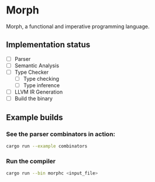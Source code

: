 # Morph
Morph, a functional and imperative programming language.

## Implementation status

- [ ] Parser
- [ ] Semantic Analysis
- [ ] Type Checker
    - [ ] Type checking
    - [ ] Type inference
- [ ] LLVM IR Generation
- [ ] Build the binary

## Example builds

### See the parser combinators in action:
```sh
cargo run --example combinators
```

### Run the compiler
```sh
cargo run --bin morphc <input_file>
```